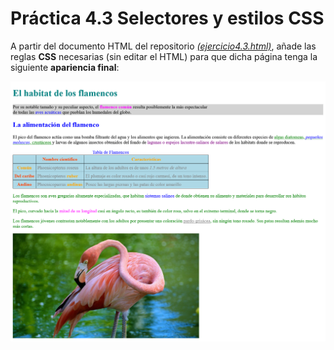 # Práctica 4.3 Selectores y estilos CSS

A partir del documento HTML del repositorio *[(ejercicio4.3.html)](https://github.com/javiertraseira/practica4-3-DI/blob/main/Ejercicio4.3.html)*, añade las reglas **CSS** necesarias (sin editar el HTML) para que dicha página tenga la siguiente **apariencia final**:

![](media/6898953686c4a7bb338c5f3cb32754f4.png)
